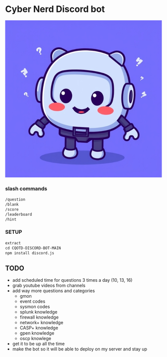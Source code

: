 # Cyber Nerd Discord bot

<div align="center">
  <img src="https://github.com/Infinit3i/cqotd-discord-bot/blob/90e4005d6b0da13ec8f1cb67ff4bda5062bd5ed9/Assets/Discord_JS_Bot.jpeg" alt="Discord Bot" width="600">
</div>

### slash commands

```
/question
/blank
/score
/leaderboard
/hint
```

### SETUP

```
extract
cd CQOTD-DISCORD-BOT-MAIN
npm install discord.js
```


## TODO

- add scheduled time for questions 3 times a day (10, 13, 16)
- grab youtube videos from channels
- add way more questions and categories
  - gmon
  - event codes
  - sysmon codes
  - splunk knowledge
  - firewall knowledge
  - network+ knowledge
  - CASP+ knowledge
  - gpen knowledge
  - oscp knowlege
- get it to be up all the time
- make the bot so it will be able to deploy on my server and stay up
